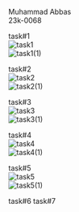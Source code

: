 Muhammad Abbas <br> 
23k-0068 <br> 

task#1 <br> 
![task1](https://github.com/muhammad1234-max/PfFall23/assets/75746019/48e79ad7-3bde-4e83-bd53-03af27a1a1f0) <br> 
![task1(1)](https://github.com/muhammad1234-max/PfFall23/assets/75746019/839d9a30-27cb-4f14-9fde-3508c2d209b5) <br> 

task#2 <br> 
![task2](https://github.com/muhammad1234-max/PfFall23/assets/75746019/53af1098-c752-4d9f-bcf8-4e5c088ee26f) <br> 
![task2(1)](https://github.com/muhammad1234-max/PfFall23/assets/75746019/aa5ab0f4-4e01-4ca8-b074-4ebbfd2c9258) <br> 

task#3 <br> 
![task3](https://github.com/muhammad1234-max/PfFall23/assets/75746019/22112051-e66c-4048-a420-f78689084a6f) <br> 
![task3(1)](https://github.com/muhammad1234-max/PfFall23/assets/75746019/3fc3c575-5206-482d-b7ee-13e32a58fc1c) <br> 

task#4 <br> 
![task4](https://github.com/muhammad1234-max/PfFall23/assets/75746019/5885c35b-56f9-4bbf-90dc-f7f53a268a34) <br> 
![task4(1)](https://github.com/muhammad1234-max/PfFall23/assets/75746019/72a3cdd5-7d8e-487b-8bb9-aa7f30288f6a) <br> 

task#5 <br> 
![task5](https://github.com/muhammad1234-max/PfFall23/assets/75746019/3ad5ef6d-0dc5-4870-b085-e455a8693b12) <br> 
![task5(1)](https://github.com/muhammad1234-max/PfFall23/assets/75746019/c8878464-d0ab-4e88-bc60-32bc9c3d6423) <br> 

task#6
task#7
